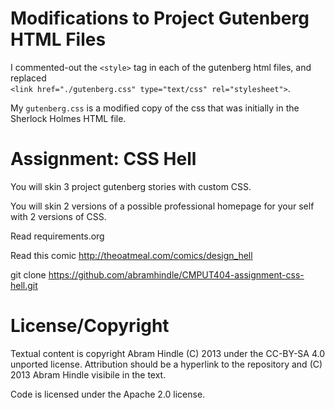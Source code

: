 # Modifications to Project Gutenberg HTML Files

I commented-out the `<style>` tag in each of the gutenberg html files, and replaced<br>
`<link href="./gutenberg.css" type="text/css" rel="stylesheet">`.<br>

My `gutenberg.css` is a modified copy of the css that was initially in the Sherlock Holmes HTML file.

# Assignment: CSS Hell

You will skin 3 project gutenberg stories with custom CSS.

You will skin 2 versions of a possible professional homepage for your
self with 2 versions of CSS.

Read requirements.org

Read this comic http://theoatmeal.com/comics/design_hell

git clone https://github.com/abramhindle/CMPUT404-assignment-css-hell.git

# License/Copyright

Textual content is copyright Abram Hindle (C) 2013 under the CC-BY-SA
4.0 unported license. Attribution should be a hyperlink to the
repository and (C) 2013 Abram Hindle visibile in the text.

Code is licensed under the Apache 2.0 license.
